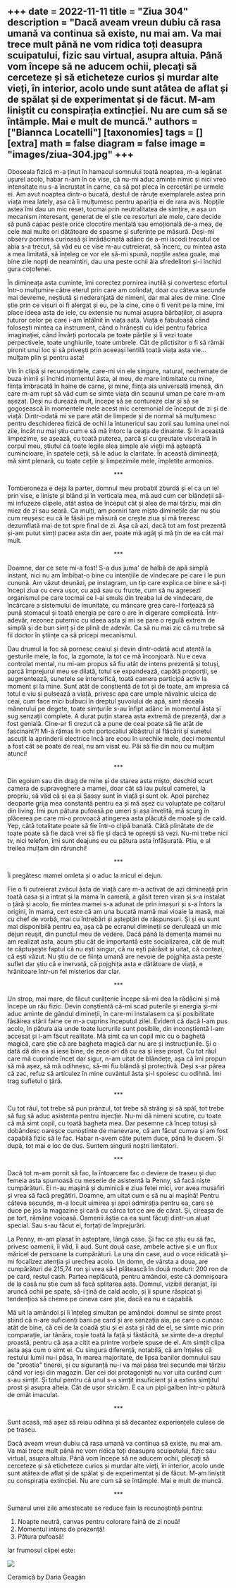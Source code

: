 
+++
date = 2022-11-11
title = "Ziua 304"
description = "Dacă aveam vreun dubiu că rasa umană va continua să existe, nu mai am. Va mai trece mult până ne vom ridica toți deasupra scuipatului, fizic sau virtual, asupra altuia. Până vom începe să ne aducem ochii, plecați să cerceteze și să eticheteze curios și murdar alte vieți, în interior, acolo unde sunt atâtea de aflat și de spălat și de experimentat și de făcut. M-am liniștit cu conspirația extincției. Nu are cum să se întâmple. Mai e mult de muncă."
authors = ["Biannca Locatelli"]
[taxonomies]
tags = []
[extra]
math = false
diagram = false
image = "images/ziua-304.jpg"
+++
---

Oboseala fizică m-a ținut în hamacul somnului toată noaptea, m-a legănat ușurel acolo, habar n-am în ce vise, că nu-mi aduc aminte nimic și nici vreo intensitate nu s-a încrustat în carne, ca să pot pleca în cercetări pe urmele ei. Am avut noaptea dintr-o bucată, destul de răruțe exemplarele astea prin viața mea lately, așa că îi mulțumesc pentru apariția ei de rara avis. Nopțile astea îmi dau un mic reset, tocmai prin neutralitatea de simțire, e așa un mecanism interesant, generat de el știe ce resorturi ale mele, care decide să pună capac peste orice clocotire mentală sau emoțională de-a mea, de cele mai multe ori dătătoare de spasme și suferințe pe măsură. Deși-mi observ pornirea curioasă și înrădăcinată adânc de a-mi iscodi trecutul ce abia s-a trecut, să văd eu ce vise m-au cutreierat, să încerc, cu mintea asta a mea limitată, să înțeleg ce vor ele să-mi spună, nopțile astea goale, mai bine zile nopți de neamintiri, dau una peste ochii ăia sfredelitori și-i închid gura coțofenei.

În dimineața asta cuminte, îmi corectez pornirea inutilă și convertesc efortul într-o mulțumire către eterul prin care am colindat, doar cu câteva secunde mai devreme, neștiută și nederanjată de nimeni, dar mai ales de mine. Cine știe prin ce visuri oi fi alergat și eu, pe la cine, cine o fi venit pe la mine, îmi place ideea asta de iele, cu extensie nu numai asupra bărbaților, ci asupra tuturor celor pe care i-am întâlnit în viața asta. Viața e fabuloasă când folosești mintea ca instrument, când o hrănești cu idei pentru fabrica imaginației, când învârți portocala pe toate părțile și îi vezi toate perpectivele, toate unghiurile, toate umbrele. Cât de plictisitor o fi să rămâi pironit unui loc și să privești prin aceeași lentilă toată viața asta vie… mulțam plin și pentru asta!

Vin în clipă și recunoștințele, care-mi vin ele singure, natural, nechemate de buza inimii și închid momentul ăsta, al meu, de mare intimitate cu mine, ființa îmbracată în haine de carne, și mine, ființa aia universală imensă, din care m-am rupt să văd cum se simte viața din scaunul uman pe care m-am așezat. Deși nu durează mult, începe să se contureze clar și să se gogoșească în momentele mele acest mic ceremonial de început de zi și de viață. Dintr-odată mi se pare atât de limpede și de normal să mulțumesc pentru deschiderea fizică de ochii la întunericul sau zorii sau lumina unei noi zile, încât nu mai știu cum e să mă întorc la ceața de dinainte. Și în această limpezime, se așează, cu toată puterea, parcă și cu greutate viscerală în corpul meu, știutul că toate legile alea simple ale vieții mă așteaptă cumincioare, în spatele ceții, să le aduc la claritate. În această dimineață, mă simt plenară, cu toate cețile și limpezimile mele, împletite armonios.

<p style="text-align: center;">***</p>

Tomberoneza e deja la parter, domnul meu probabil zburdă și el ca un iel prin vise, e liniște și blând și în verticala mea, mă aud cum cer blândeții să-mi infuzeze clipele, atât astea de început cât și alea de mai târziu, mai din miez de zi sau seară. Ca mulți, am porniri tare mișto diminețile dar nu știu cum reușesc eu că le fâsâi pe măsură ce crește ziua și mă trezesc dezumflată mai de tot spre final de zi. Așa că azi, dacă tot am fost prezentă și-am putut simți pacea asta din aer, poate mă agăț și mă țin de ea cât mai mult.

<p style="text-align: center;">***</p>

Doamne, dar ce sete mi-a fost! S-a dus juma' de halbă de apă simplă instant, nici nu am îmbibat-o bine cu intențiile de vindecare pe care i le pun cunună. Am văzut deunăzi, pe instagram, un tip care explica ce bine e să-ți începi ziua cu ceva ușor, cu apă sau cu fructe, cum să nu agresezi organismul pe care tocmai ce l-ai smuls din treaba lui de vindecare, de încărcare a sistemului de imunitate, cu mâncare grea care-l forțează să pună stomacul și toată energia pe care o are în digerare complicată. Într-adevăr, rezonez puternic cu ideea asta și mi se pare o regulă extrem de simplă și de bun simț și de plină de adevăr. Ca să nu mai zic că nu trebe să fii doctor în științe ca să pricepi mecanismul.

Dau drumul la foc să pornesc ceaiul și devin dintr-odată acut atentă la gesturile mele, la foc, la zgomote, la tot ce mă înconjoară. Nu e ceva controlat mental, nu mi-am propus să fiu atât de intens prezentă și totuși, parcă împrejurul meu se dilată, totul se expandează, capătă proporții, se augmentează, sunetele se intensifică, toată camera participă activ la moment și la mine. Sunt atât de conștientă de tot și de toate, am impresia că totul e viu și pulsează a viață, privesc apa care umple năvalnic ulcica de ceai, cum face mici bulbuci în dreptul șuvoiului de apă, simt răceala mânerului pe degete, toate simțurile s-au înfipt adânc în momentul ăsta și sug senzații complete. A durat puțin starea asta extremă de prezență, dar a fost genială. Cine-ar fi crezut că a pune de ceai poate să fie atât de fascinant?! Mi-a rămas în ochi portocaliul albăstrui al flăcării și sunetul ascuțit la aprinderii electrice încă are ecou în urechile mele, deci momentul a fost cât se poate de real, nu am visat eu. Păi să fie din nou cu mulțam atunci!

<p style="text-align: center;">***</p>

Din egoism sau din drag de mine și de starea asta mișto, deschid scurt camera de supraveghere a mamei, doar cât să iau pulsul camerei, la propriu, să văd că și ea și Sassy sunt în viață și sunt ok. Apoi parchez deoparte grija mea constantă pentru ea și mă așez cu voluptate pe colțarul din living. Îmi pun pătura pufoasă pe umeri și așa învelită, mă scurg în plăcerea pe care mi-o provoacă atingerea asta plăcută de moale și de cald. Yep, câtă totalitate poate să fie într-o clipă banală. Câtă plinătate de de toate poate să fie dacă vrei să fie și dacă te oprești să vezi. Nu-mi trebe nici tv, nici telefon, îmi sunt deajuns eu cu pătura asta înfășurată. Ptiu, e al treilea mulțam din rărunchi!

<p style="text-align: center;">***</p>

Îi pregătesc mamei omleta și o aduc la micul ei dejun.

Fie o fi cutreierat zvâcul ăsta de viață care m-a activat de azi dimineață prin toată casa și a intrat și la mama în cameră, a găsit teren viran și s-a instalat o țâră și acolo, fie mintea mamei s-a adunat de prin imașuri și s-a întors la origini, în mama, cert este că am una bucată mamă mai vioaie la masă, mai cu chef de vorbă, mai cu întrebări și așteptări de răspunsuri. Și și eu sunt mai disponibilă pentru ea, așa că pe ecranul dimineții se derulează un mic dejun reușit, din punctul meu de vedere. Dacă până la demența mamei nu am realizat asta, acum știu cât de importantă este socializarea, cât de mult te căptușește faptul că nu ești singur, că nu ești părăsit și uitat, că contezi, că ești văzut. Nu știu de ce ființa umană are nevoie de pojghița asta peste suflet dar știu că e inervată, că pojghița asta e dătătoare de viață, e hrănitoare într-un fel misterios dar clar.

<p style="text-align: center;">***</p>

Un strop, mai mare, de făcut curățenie începe să-mi dea la rădăcini și mă începe un rău fizic. Devin conștientă că-mi scad puterile și energia și-mi aduc aminte de gândul dimineții, în care-mi instalasem ca și posibilitate fâsâirea stării faine ce m-a cuprins începutul zilei. Evident că dacă l-am pus acolo, în pătura aia unde toate lucrurile sunt posibile, din inconștientă l-am accesat și l-am făcut realitate. Mă simt ca un copil mic cu o baghetă magică, care știe că are bagheta magică dar nu are și instrucțiunile. Și o dată dă din ea și iese bine, de zece ori dă cu ea și iese prost. Cu tot răul care mă cuprinde încet dar sigur, n-am uitat de blândețe, așa că îmi propun să mă așez, să mă odihnesc, să-mi fiu blândă și protectivă. Deși s-ar părea că zac, refuz să articulez în mine cuvântul ăsta și-l spoiesc cu odihnă. Îmi trag sufletul o țâră.

<p style="text-align: center;">***</p>

Cu tot răul, tot trebe să pun prânzul, tot trebe să strâng și să spăl, tot trebe să fug să aduc asistenta pentru injecție. Nu-mi dă nimeni scutire, cu toate că mă simt copil, cu toată bagheta mea. Dar pesemne că încep totuși să dobândesc oareșce cunoștinte de manevrare, că am făcut cumva și am fost capabilă fizic să le fac. Habar n-avem câte putem duce, până le ducem. Și după, tot mai e loc de dus. Suntem singurii noștri limitatori.

<p style="text-align: center;">***</p>

Dacă tot m-am pornit să fac, la întoarcere fac o deviere de traseu și duc femeia asta spumoasă cu meserie de asistentă la Penny, să facă niște cumpărături. Ei n-au mașină și duminică e ziua fetei mici, vor avea musafiri și vrea să facă pregătiri. Doamne, am uitat cum e să nu ai mașină! Pentru câteva secunde, m-a locuit uimirea și apoi admirația pentru ea, care se duce pe jos la magazine și cară cu cârca tot ce are de cărat. Și, cireașa de pe tort, rămâne voioasă. Oamenii ăștia ca ea sunt făcuți dintr-un aluat special. Sau s-au făcut ei, forțați de împrejurări.

La Penny, m-am plasat în așteptare, lângă case. Și fac ce știu eu să fac, privesc oamenii, îi văd, îi aud. Sunt două case, ambele active și e un flux măricel de persoane la cumpărături. La una din case, aud o voce ridicată și-mi focalizez atenția și urechea acolo. Un domn, de vârsta a doua, are cumpărături de 215,74 ron și vrea să-l plătească în două moduri: 200 ron de pe card, restul cash. Partea neplăcută, pentru amândoi, este că domnișoara de la casă nu știe cum să facă splitarea asta. Domnul, vizibil deranjat, își aruncă ochii pe spate, să-i țină de cald acolo, și îi spune răspicat și tendențios să cheme pe cineva care știe, dacă ea nu e capabilă.

Mă uit la amândoi și îi înțeleg simultan pe amândoi: domnul se simte prost știind că n-are suficienți bani pe card și are senzația aia, pe care o cunosc atât de bine, că cei de la coadă știu și ei asta și râd de el, se simte mic prin comparație, iar tânăra, roșie toată la față și fâstâcită, se simte de-a dreptul proastă, pentru că așa a citit ea printre vorbele spuse de el. Am simțit clipa asta așa cum o simt ei. Cu singura diferență, notabilă, că am înțeles că restului lumii nu-i păsa, în marea majoritate, de lipsa banilor domnului sau de "prostia" tinerei, și cu siguranță nu-i va mai păsa trei secunde mai târziu când vor ieși din magazin. Dar cei doi protagoniști nu vor uita curând cum s-au simțit. Și totul pentru că unul s-a simțit insuficient și a extins simțitul prost și asupra alteia. Cât de ușor stricăm. E ca un pipi galben într-o pătură de omăt imaculat.

<p style="text-align: center;">***</p>

Sunt acasă, mă așez să reiau odihna și să decantez experiențele culese de pe traseu.

Dacă aveam vreun dubiu că rasa umană va continua să existe, nu mai am. Va mai trece mult până ne vom ridica toți deasupra scuipatului, fizic sau virtual, asupra altuia. Până vom începe să ne aducem ochii, plecați să cerceteze și să eticheteze curios și murdar alte vieți, în interior, acolo unde sunt atâtea de aflat și de spălat și de experimentat și de făcut. M-am liniștit cu conspirația extincției. Nu are cum să se întâmple. Mai e mult de muncă.

<p style="text-align: center;">***</p>

Sumarul unei zile amestecate se reduce fain la recunoștință pentru:
1. Noapte neutră, canvas pentru colorare faină de zi nouă!
2. Momentul intens de prezență!
3. Pătura pufoasă!

Iar frumosul clipei este:

<div class="flex justify-center">
  <img src="images/304-1024x576.jpeg" />
</div>

Ceramică by Daria Geagăn
